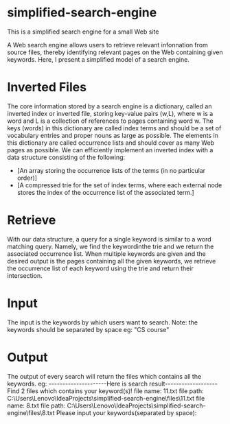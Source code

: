 # simplified-search-engine
This is a simplified search engine for a small Web site

A Web search engine allows users to retrieve relevant infonnation from source files, thereby identifying relevant pages on the Web containing given keywords. Here, I present a simplified model of a search engine.
# Inverted Files
The core information stored by a search engine is a dictionary, called an inverted index or inverted file, storing key-value pairs (w,L), where w is a word and L is a collection of references to pages containing word w. The keys (words) in this dictionary are called index terms and should be a set of vocabulary entries and proper nouns as large as possible. The elements in this dictionary are called occurrence lists and should cover as many Web pages as possible.
We can efficiently implement an inverted index with a data structure consisting
of the following:
* [An array storing the occurrence lists of the terms (in no particular order)]
* [A compressed trie for the set of index terms, where each external node stores the index of the occurrence list of the associated term.]
# Retrieve
With our data structure, a query for a single keyword is similar to a word matching query. Namely, we find the keywordinthe trie and we return the associated occurrence list.
When multiple keywords are given and the desired output is the pages containing all the given keywords, we retrieve the occurrence list of each keyword using the trie and return their intersection.
# Input
The input is the keywords by which users want to search.
Note: the keywords should be separated by space
eg: "CS course"
# Output
The output of every search will return the files which contains all the keywords.
eg: 
---------------------Here is search result-------------------
Find 2 files which contains your keyword(s)!
file name: 11.txt      file path: C:\Users\Lenovo\IdeaProjects\simplified-search-engine\files\11.txt
file name: 8.txt      file path: C:\Users\Lenovo\IdeaProjects\simplified-search-engine\files\8.txt
Please input your keywords(separated by space): 
